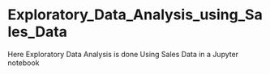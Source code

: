 # Exploratory_Data_Analysis_using_Sales_Data

Here Exploratory Data Analysis is done Using Sales Data in a Jupyter notebook
